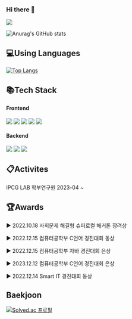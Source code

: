 ### Hi there 👋
<a href="https://hits.seeyoufarm.com"><img src="https://hits.seeyoufarm.com/api/count/incr/badge.svg?url=https%3A%2F%2Fgithub.com%2FSongMinQQ&count_bg=%2379C83D&title_bg=%23555555&icon=&icon_color=%23E7E7E7&title=Today+%26+Total&edge_flat=false"/></a>

![Anurag's GitHub stats](https://github-readme-stats.vercel.app/api?username=SongMinQQ&show_icons=true&theme=transparent) 

## 💻Using Languages
[![Top Langs](https://github-readme-stats.vercel.app/api/top-langs/?username=SongMinQQ)](https://github.com/anuraghazra/github-readme-stats)

## 📚Tech Stack

#### Frontend

<img src="https://img.shields.io/badge/html5-E34F26?style=for-the-badge&logo=html5&logoColor=white">
<img src="https://img.shields.io/badge/css-1572B6?style=for-the-badge&logo=css3&logoColor=white">
<img src="https://img.shields.io/badge/javascript-F7DF1E?style=for-the-badge&logo=javascript&logoColor=black">
<img src="https://img.shields.io/badge/react-61DAFB?style=for-the-badge&logo=react&logoColor=black">
<img src="https://img.shields.io/badge/Redux-764ABC?style=for-the-badge&logo=Redux&logoColor=purple">

#### Backend

<img src="https://img.shields.io/badge/express-000000?style=for-the-badge&logo=express&logoColor=white">
<img src="https://img.shields.io/badge/linux-FCC624?style=for-the-badge&logo=linux&logoColor=black">
<img src="https://img.shields.io/badge/node.js-339933?style=for-the-badge&logo=Node.js&logoColor=white">

## 📋Activites

IPCG LAB 학부연구원 2023-04 ~

## 🏆Awards

▶ 2022.10.18 사회문제 해결형 슈퍼로컬 해커톤 장려상

▶ 2022.12.15 컴퓨터공학부 C언어 경진대회 동상

▶ 2022.12.15 컴퓨터공학부 자바 경진대회 은상

▶ 2023.12.12 컴퓨터공학부 C언어 경진대회 은상

▶ 2022.12.14 Smart IT 경진대회 동상

## Baekjoon
[![Solved.ac 프로필](http://mazassumnida.wtf/api/v2/generate_badge?boj=smk7540)](https://solved.ac/smk7540)


<!--
**SongMinQQ/SongMinQQ** is a ✨ _special_ ✨ repository because its `README.md` (this file) appears on your GitHub profile.



Here are some ideas to get you started:

- 🔭 I’m currently working on ...
- 🌱 I’m currently learning ...
- 👯 I’m looking to collaborate on ...
- 🤔 I’m looking for help with ...
- 💬 Ask me about ...
- 📫 How to reach me: ...
- 😄 Pronouns: ...
- ⚡ Fun fact: ...
-->
